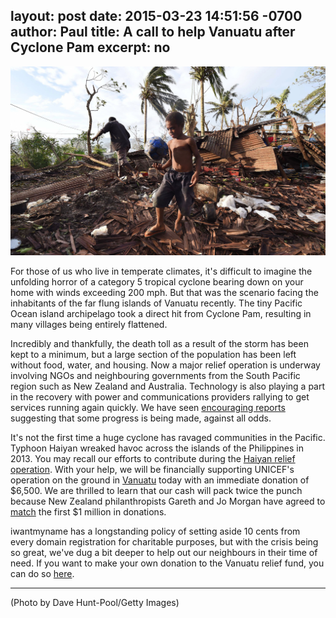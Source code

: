 layout: post
date: 2015-03-23 14:51:56 -0700
author: Paul
title: A call to help Vanuatu after Cyclone Pam
excerpt: no
----

![Vanuatu](/media/2015-03-23-vanuatu-cyclone.jpg)

For those of us who live in temperate climates, it's difficult to imagine
the unfolding horror of a category 5 tropical cyclone bearing down on your
home with winds exceeding 200 mph. But that was the scenario facing the
inhabitants of the far flung islands of Vanuatu recently. The tiny Pacific
Ocean island archipelago took a direct hit from Cyclone Pam, resulting in
many villages being entirely flattened.

Incredibly and thankfully, the death toll as a result of the storm has been kept to a minimum, but a large section of the population has been left without food, water, and housing. Now a major relief operation is underway involving NGOs and neighbouring governments from the South Pacific region such as New Zealand and Australia. Technology is also playing a part in the recovery with power and communications providers rallying to get services running again quickly. We have seen [encouraging reports](http://pacificpolicy.org/2015/03/surviving-cyclone-pam/) suggesting that some progress is being made, against all odds.

It's not the first time a huge cyclone has ravaged communities in the
Pacific. Typhoon Haiyan wreaked havoc across the islands of the Philippines
in 2013. You may recall our efforts to contribute during the [Haiyan relief
operation](https://iwantmyname.com/blog/2013/11/philippines-typhoon-how-you-can-help.html). With your help, we will be financially supporting UNICEF's operation on the ground in [Vanuatu](https://www.unicef.org.nz/vanuatu) today with an immediate donation of $6,500. We are thrilled to learn that our cash will pack twice the punch because New Zealand philanthropists Gareth and Jo Morgan have agreed to [match](https://www.unicef.org.nz/UNICEF-New-Zealand-issues-fundraising-challenge-to-reach-82000-children-in-Vanuatu) the first $1 million in donations.

iwantmyname has a longstanding policy of setting aside 10 cents from every
domain registration for charitable purposes, but with the crisis being so
great, we've dug a bit deeper to help out our neighbours in their time of need. If you want to make your own donation to the Vanuatu relief fund, you can do so [here](https://www.unicef.org.nz/vanuatu).

***

(Photo by Dave Hunt-Pool/Getty Images)